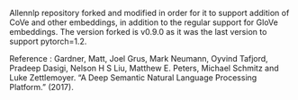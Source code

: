 Allennlp repository forked and modified in order for it to support addition of CoVe and other embeddings, in addition to the regular support for GloVe embeddings. 
The version forked is v0.9.0 as it was the last version to support pytorch=1.2. 


Reference : Gardner, Matt, Joel Grus, Mark Neumann, Oyvind Tafjord, Pradeep Dasigi, Nelson H S Liu, Matthew E. Peters, Michael Schmitz and Luke Zettlemoyer. “A Deep Semantic Natural Language Processing Platform.” (2017).
